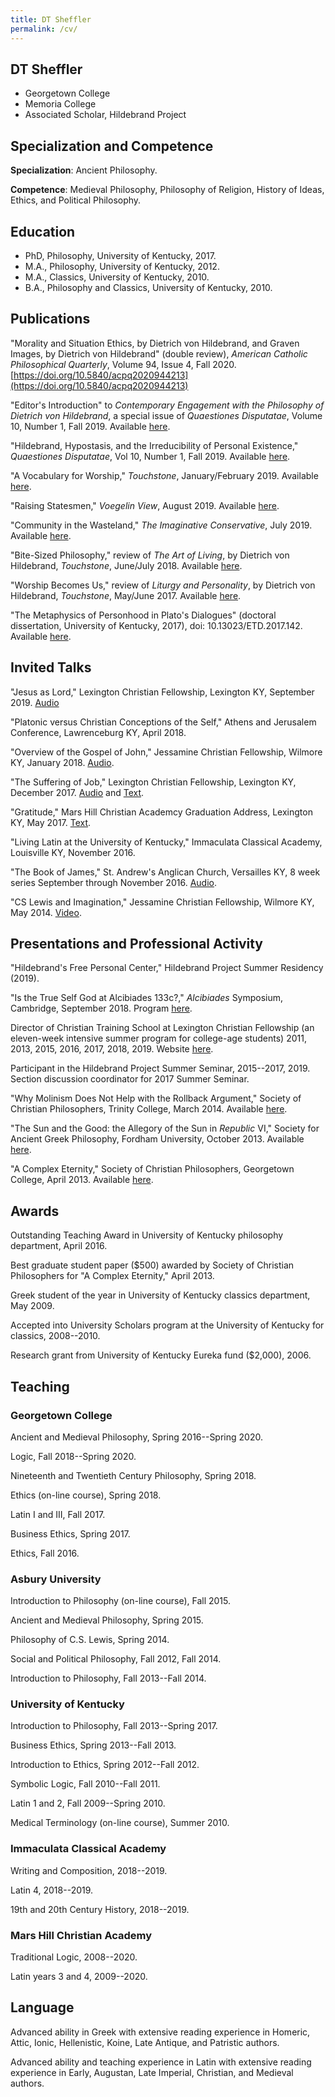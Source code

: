 ```yaml
---
title: DT Sheffler
permalink: /cv/
---
```


## DT Sheffler ##

- Georgetown College
- Memoria College
- Associated Scholar, Hildebrand Project

## Specialization and Competence ###

**Specialization**:
    Ancient Philosophy.

**Competence**:
    Medieval Philosophy, Philosophy of Religion, History of Ideas, Ethics, and Political Philosophy.

## Education ###

- PhD, Philosophy, University of Kentucky, 2017.
- M.A., Philosophy, University of Kentucky, 2012.
- M.A., Classics, University of Kentucky, 2010.
- B.A., Philosophy and Classics, University of Kentucky, 2010.


## Publications ###

"Morality and Situation Ethics, by Dietrich von Hildebrand, and Graven Images, by Dietrich von Hildebrand" (double review), *American Catholic Philosophical Quarterly*, Volume 94, Issue 4, Fall 2020. [https://doi.org/10.5840/acpq2020944213](https://doi.org/10.5840/acpq2020944213)

"Editor's Introduction" to *Contemporary Engagement with the Philosophy of Dietrich von Hildebrand*, a special issue of *Quaestiones Disputatae*, Volume 10, Number 1, Fall 2019.  Available [here](https://muse.jhu.edu/issue/43043).

"Hildebrand, Hypostasis, and the Irreducibility of Personal Existence," *Quaestiones Disputatae*, Vol 10, Number 1, Fall 2019.  Available [here](https://muse.jhu.edu/article/766787).

"A Vocabulary for Worship," *Touchstone*, January/February 2019.  Available [here](https://www.touchstonemag.com/archives/article.php?id=33-01-022-v).

"Raising Statesmen," *Voegelin View*, August 2019.  Available [here](https://voegelinview.com/raising-statesmen/).

"Community in the Wasteland," *The Imaginative Conservative*, July 2019. Available [here](https://theimaginativeconservative.org/2019/07/community-wasteland-dan-sheffler.html).

"Bite-Sized Philosophy," review of *The Art of Living*, by Dietrich von Hildebrand, *Touchstone*, June/July 2018. Available [here](https://www.touchstonemag.com/archives/article.php?id=31-04-046-b).

"Worship Becomes Us," review of *Liturgy and Personality*, by Dietrich von Hildebrand, *Touchstone*, May/June 2017.  Available [here](http://www.touchstonemag.com/archives/article.php?id=30-03-055-b).

"The Metaphysics of Personhood in Plato's Dialogues" (doctoral dissertation, University of Kentucky, 2017), doi: 10.13023/ETD.2017.142.  Available [here](http://uknowledge.uky.edu/philosophy_etds/16/).


## Invited Talks ###

"Jesus as Lord," Lexington Christian Fellowship, Lexington KY, September 2019.  [Audio](http://lcf.cfchurches.com/sermons/jesus-as-lord/)

"Platonic versus Christian Conceptions of the Self," Athens and Jerusalem Conference, Lawrenceburg KY, April 2018.

"Overview of the Gospel of John," Jessamine Christian Fellowship, Wilmore KY, January 2018.  [Audio](http://jcfky.com/sermons/dan-sheffler-on-the-book-of-john/).

"The Suffering of Job," Lexington Christian Fellowship, Lexington KY, December 2017.  [Audio](http://lcf.cfchurches.com/sermons/job/) and [Text](http://dansheffler.com/blog/2018-02-05-job-teaching/).

"Gratitude," Mars Hill Christian Academcy Graduation Address,  Lexington KY, May 2017.  [Text](http://www.dansheffler.com/blog/2017-05-20-gratitude/).

"Living Latin at the University of Kentucky,"  Immaculata Classical Academy, Louisville KY, November 2016.

"The Book of James,"  St. Andrew's Anglican Church, Versailles KY, 8 week series September through November 2016.  [Audio](http://standrewsky.org/?page_id=3234).

"CS Lewis and Imagination,"  Jessamine Christian Fellowship, Wilmore KY, May 2014.  [Video](https://www.youtube.com/watch?v=GsJtA9E7FcE).



## Presentations and Professional Activity ###

"Hildebrand's Free Personal Center," Hildebrand Project Summer Residency (2019).

"Is the True Self God at Alcibiades 133c?," *Alcibiades* Symposium, Cambridge, September 2018.  Program [here](http://rationalselfgovernment.se/alcibiades/).

Director of Christian Training School at Lexington Christian Fellowship (an eleven-week intensive summer program for college-age students) 2011, 2013, 2015, 2016, 2017, 2018, 2019.  Website [here](http://www.ucfky.com/cts/).

Participant in the Hildebrand Project Summer Seminar, 2015--2017, 2019.  Section discussion coordinator for 2017 Summer Seminar.

"Why Molinism Does Not Help with the Rollback Argument," Society of Christian Philosophers, Trinity College, March 2014.  Available [here](http://dansheffler.com/pdfs/Molinism-and-Rollback.pdf).

"The Sun and the Good: the Allegory of the Sun in *Republic* VI," Society for Ancient Greek Philosophy, Fordham University, October 2013.  Available [here](http://dansheffler.com/pdfs/The-Sun-and-the-Good.pdf).

"A Complex Eternity," Society of Christian Philosophers, Georgetown College, April 2013.  Available [here](http://dansheffler.com/pdfs/A-Complex-Eternity.pdf).


## Awards ###

Outstanding Teaching Award in University of Kentucky philosophy department, April 2016.

Best graduate student paper ($500) awarded by Society of Christian Philosophers for "A Complex Eternity," April 2013.

Greek student of the year in University of Kentucky classics department, May 2009.

Accepted into University Scholars program at the University of Kentucky for classics, 2008--2010.

Research grant from University of Kentucky Eureka fund ($2,000), 2006.



## Teaching ###

### Georgetown College ######

Ancient and Medieval Philosophy, Spring 2016--Spring 2020.

Logic, Fall 2018--Spring 2020.

Nineteenth and Twentieth Century Philosophy, Spring 2018.

Ethics (on-line course), Spring 2018.

Latin I and III, Fall 2017.

Business Ethics, Spring 2017.

Ethics, Fall 2016.


### Asbury University ######

Introduction to Philosophy (on-line course), Fall 2015.

Ancient and Medieval Philosophy, Spring 2015.

Philosophy of C.S. Lewis, Spring 2014.

Social and Political Philosophy, Fall 2012, Fall 2014.

Introduction to Philosophy, Fall 2013--Fall 2014.


### University of Kentucky ######

Introduction to Philosophy, Fall 2013--Spring 2017.

Business Ethics, Spring 2013--Fall 2013.

Introduction to Ethics, Spring 2012--Fall 2012.

Symbolic Logic, Fall 2010--Fall 2011.

Latin 1 and 2, Fall 2009--Spring 2010.

Medical Terminology (on-line course), Summer 2010.


### Immaculata Classical Academy ######

Writing and Composition, 2018--2019.

Latin 4, 2018--2019.

19th and 20th Century History, 2018--2019.


### Mars Hill Christian Academy ######

Traditional Logic, 2008--2020.

Latin years 3 and 4, 2009--2020.



## Language ###

Advanced ability in Greek with extensive reading experience in Homeric, Attic, Ionic, Hellenistic, Koine, Late Antique, and Patristic authors.

Advanced ability and teaching experience in Latin with extensive reading experience in Early, Augustan, Late Imperial, Christian, and Medieval authors.


